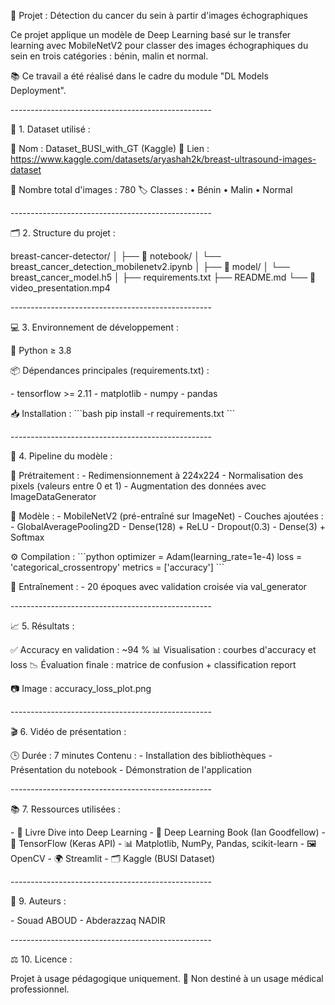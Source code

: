 📌 Projet : Détection du cancer du sein à partir d\'images
échographiques

Ce projet applique un modèle de Deep Learning basé sur le transfer
learning avec MobileNetV2 pour classer des images échographiques du sein
en trois catégories : bénin, malin et normal.

📚 Ce travail a été réalisé dans le cadre du module \"DL Models
Deployment\".

\-\-\-\-\-\-\-\-\-\-\-\-\-\-\-\-\-\-\-\-\-\-\-\-\-\-\-\-\-\-\-\-\-\-\-\-\-\-\-\-\-\-\-\-\-\-\-\-\--

📁 1. Dataset utilisé :

🔹 Nom : Dataset_BUSI_with_GT (Kaggle) 🔗 Lien :
https://www.kaggle.com/datasets/aryashah2k/breast-ultrasound-images-dataset

📸 Nombre total d\'images : 780 🏷️ Classes : • Bénin • Malin • Normal

\-\-\-\-\-\-\-\-\-\-\-\-\-\-\-\-\-\-\-\-\-\-\-\-\-\-\-\-\-\-\-\-\-\-\-\-\-\-\-\-\-\-\-\-\-\-\-\-\--

🗂️ 2. Structure du projet :

breast-cancer-detector/ │ ├── 📓 notebook/ │ └──
breast_cancer_detection_mobilenetv2.ipynb │ ├── 🧠 model/ │ └──
breast_cancer_model.h5 │ ├── requirements.txt ├── README.md └── 🎥
video_presentation.mp4

\-\-\-\-\-\-\-\-\-\-\-\-\-\-\-\-\-\-\-\-\-\-\-\-\-\-\-\-\-\-\-\-\-\-\-\-\-\-\-\-\-\-\-\-\-\-\-\-\--

💻 3. Environnement de développement :

🐍 Python ≥ 3.8

📦 Dépendances principales (requirements.txt) :

\- tensorflow \>= 2.11  - matplotlib  - numpy  - pandas

📥 Installation : \`\`\`bash pip install -r requirements.txt \`\`\`

\-\-\-\-\-\-\-\-\-\-\-\-\-\-\-\-\-\-\-\-\-\-\-\-\-\-\-\-\-\-\-\-\-\-\-\-\-\-\-\-\-\-\-\-\-\-\-\-\--

🔄 4. Pipeline du modèle :

🔧 Prétraitement : - Redimensionnement à 224x224 - Normalisation des
pixels (valeurs entre 0 et 1) - Augmentation des données avec
ImageDataGenerator

🧠 Modèle : - MobileNetV2 (pré-entraîné sur ImageNet) - Couches ajoutées
:  - GlobalAveragePooling2D  - Dense(128) + ReLU  - Dropout(0.3)  -
Dense(3) + Softmax

⚙️ Compilation : \`\`\`python optimizer = Adam(learning_rate=1e-4) loss
= \'categorical_crossentropy\' metrics = \[\'accuracy\'\] \`\`\`

🧪 Entraînement : - 20 époques avec validation croisée via val_generator

\-\-\-\-\-\-\-\-\-\-\-\-\-\-\-\-\-\-\-\-\-\-\-\-\-\-\-\-\-\-\-\-\-\-\-\-\-\-\-\-\-\-\-\-\-\-\-\-\--

📈 5. Résultats :

✅ Accuracy en validation : \~94 % 📊 Visualisation : courbes d'accuracy
et loss 📉 Évaluation finale : matrice de confusion + classification
report

📷 Image : accuracy_loss_plot.png

\-\-\-\-\-\-\-\-\-\-\-\-\-\-\-\-\-\-\-\-\-\-\-\-\-\-\-\-\-\-\-\-\-\-\-\-\-\-\-\-\-\-\-\-\-\-\-\-\--

🎬 6. Vidéo de présentation :

🕒 Durée : 7 minutes Contenu : - Installation des bibliothèques -
Présentation du notebook - Démonstration de l'application

\-\-\-\-\-\-\-\-\-\-\-\-\-\-\-\-\-\-\-\-\-\-\-\-\-\-\-\-\-\-\-\-\-\-\-\-\-\-\-\-\-\-\-\-\-\-\-\-\--

📚 7. Ressources utilisées :

\- 📖 Livre Dive into Deep Learning  - 📘 Deep Learning Book (Ian
Goodfellow)  - 🧠 TensorFlow (Keras API)  - 📊 Matplotlib, NumPy,
Pandas, scikit-learn  - 🖼️ OpenCV  - 🌍 Streamlit  - 🗂️ Kaggle (BUSI
Dataset)

\-\-\-\-\-\-\-\-\-\-\-\-\-\-\-\-\-\-\-\-\-\-\-\-\-\-\-\-\-\-\-\-\-\-\-\-\-\-\-\-\-\-\-\-\-\-\-\-\--

👥 9. Auteurs :

\- Souad ABOUD  - Abderazzaq NADIR

\-\-\-\-\-\-\-\-\-\-\-\-\-\-\-\-\-\-\-\-\-\-\-\-\-\-\-\-\-\-\-\-\-\-\-\-\-\-\-\-\-\-\-\-\-\-\-\-\--

⚖️ 10. Licence :

Projet à usage pédagogique uniquement. 🚫 Non destiné à un usage médical
professionnel.

